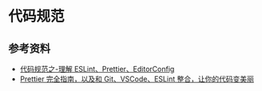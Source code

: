 # 代码规范

## 参考资料

-   [代码规范之-理解 ESLint、Prettier、EditorConfig](https://mp.weixin.qq.com/s/zi373Sw66mOtmmsoTWsG7A)
-   [Prettier 完全指南，以及和 Git、VSCode、ESLint 整合，让你的代码变美丽](https://mp.weixin.qq.com/s/2QXEeOr6JXQ7B5pyuKbHyw)
